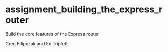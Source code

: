 assignment_building_the_express_router
======================================

Build the core features of the Express router

Greg Filipczak and Ed Triplett

